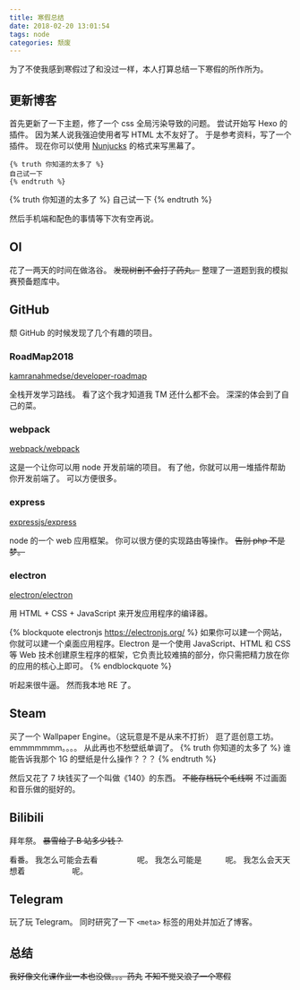 ```yaml
---
title: 寒假总结
date: 2018-02-20 13:01:54
tags: node
categories: 颓废
---
```


为了不使我感到寒假过了和没过一样，本人打算总结一下寒假的所作所为。

## 更新博客

首先更新了一下主题，修了一个 css 全局污染导致的问题。
尝试开始写 Hexo 的插件。
因为某人说我强迫使用者写 HTML 太不友好了。
于是参考资料，写了一个插件。
现在你可以使用 [Nunjucks](http://mozilla.github.io/nunjucks/) 的格式来写黑幕了。

```
{% truth 你知道的太多了 %}
自己试一下
{% endtruth %}
```

{% truth 你知道的太多了 %}
自己试一下
{% endtruth %}

然后手机端和配色的事情等下次有空再说。

## OI

花了一两天的时间在做洛谷。
~~发现树剖不会打了药丸。~~
整理了一道题到我的模拟赛预备题库中。

## GitHub

颓 GitHub 的时候发现了几个有趣的项目。

### RoadMap2018

[kamranahmedse/developer-roadmap](https://github.com/kamranahmedse/developer-roadmap)

全栈开发学习路线。
看了这个我才知道我 TM 还什么都不会。
深深的体会到了自己的菜。

### webpack

[webpack/webpack](https://github.com/webpack/wecpack)

这是一个让你可以用 node 开发前端的项目。
有了他，你就可以用一堆插件帮助你开发前端了。
可以方便很多。

### express

[expressjs/express](https://github.com/expressjs/express)

node 的一个 web 应用框架。
你可以很方便的实现路由等操作。
~~告别 php 不是梦。~~

### electron

[electron/electron](https://github.com/electron/electron)

用 HTML + CSS + JavaScript 来开发应用程序的编译器。

{% blockquote electronjs https://electronjs.org/ %}
如果你可以建一个网站，你就可以建一个桌面应用程序。Electron 是一个使用 JavaScript、HTML 和 CSS 等 Web 技术创建原生程序的框架，它负责比较难搞的部分，你只需把精力放在你的应用的核心上即可。
{% endblockquote %}

听起来很牛逼。
然而我本地 RE 了。

## Steam

买了一个 Wallpaper Engine。（这玩意是不是从来不打折）
逛了逛创意工坊。
emmmmmmm。。。。
从此再也不愁壁纸单调了。
{% truth 你知道的太多了 %}
谁能告诉我那个 1G 的壁纸是什么操作？？？
{% endtruth %}

然后又花了 7 块钱买了一个叫做《140》的东西。
~~不能存档玩个毛线啊~~
不过画面和音乐做的挺好的。

## Bilibili

拜年祭。
~~暴雪给了 B 站多少钱？~~

看番。
我怎么可能会去看　　　　　呢。
我怎么可能是　　　呢。
我怎么会天天想着　　　　　　呢。

## Telegram

玩了玩 Telegram。
同时研究了一下 `<meta>` 标签的用处并加近了博客。

## 总结

~~我好像文化课作业一本也没做。。。药丸~~
~~不知不觉又浪了一个寒假~~


